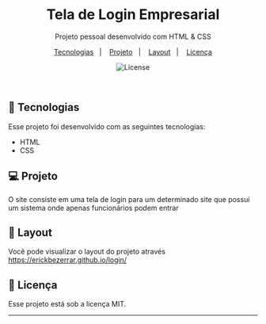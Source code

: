 <h1 align="center"> Tela de Login Empresarial </h1>

<p align="center">
Projeto pessoal desenvolvido com HTML & CSS
</p>

<p align="center">
  <a href="#-tecnologias">Tecnologias</a>&nbsp;&nbsp;&nbsp;|&nbsp;&nbsp;&nbsp;
  <a href="#-projeto">Projeto</a>&nbsp;&nbsp;&nbsp;|&nbsp;&nbsp;&nbsp;
  <a href="#-layout">Layout</a>&nbsp;&nbsp;&nbsp;|&nbsp;&nbsp;&nbsp;
  <a href="#memo-licença">Licença</a>
</p>

<p align="center">
  <img alt="License" src="https://github.com/ErickBezerrar/login/blob/main/images/Imagem%20do%20WhatsApp%20de%202023-03-28%20%C3%A0(s)%2008.36.13.jpg">
</p>

<br>


## 🚀 Tecnologias

Esse projeto foi desenvolvido com as seguintes tecnologias:

- HTML 
- CSS

## 💻 Projeto

O site consiste em uma tela de login para um determinado site que possui um sistema onde apenas funcionários podem entrar

## 🔖 Layout

Você pode visualizar o layout do projeto através https://erickbezerrar.github.io/login/

## :memo: Licença

Esse projeto está sob a licença MIT.

---
